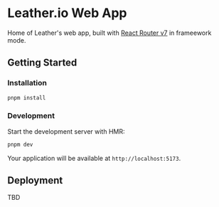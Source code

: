 # Leather.io Web App

Home of Leather's web app, built with [React Router v7](https://reactrouter.com/) in frameework mode.

## Getting Started

### Installation

```bash
pnpm install
```

### Development

Start the development server with HMR:

```bash
pnpm dev
```

Your application will be available at `http://localhost:5173`.

## Deployment

TBD
